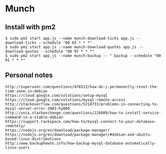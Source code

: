 # Munch

## Install with **pm2**

	$ sudo pm2 start app.js --name munch-download-ticks app.js -- download-ticks --schedule "00 03 * * *"
	$ sudo pm2 start app.js --name munch-download-quotes app.js -- download-quotes --schedule "00 07 * * *"
	$ sudo pm2 start app.js --name munch-backup -- " backup --schedule "00 01 * * *"


## Personal notes
	http://superuser.com/questions/476512/how-do-i-permanently-reset-the-time-zone-in-debian
	https://cloud.google.com/solutions/setup-mysql
	https://cloud.google.com/solutions/mysql-remote-access
	http://stackoverflow.com/questions/5218733/problems-in-connecting-to-mysql-server-error-2003-hy000
	http://unix.stackexchange.com/questions/226089/how-to-install-service-command-in-a-stable-debian
	https://support.rackspace.com/how-to/mysql-connect-to-your-database-remotely/
	https://nodejs.org/en/download/package-manager/
	https://nodejs.org/en/download/package-manager/#debian-and-ubuntu-based-linux-distributions
	http://www.backuphowto.info/how-backup-mysql-database-automatically-linux-users
